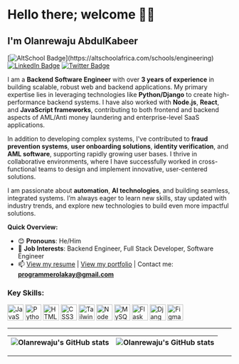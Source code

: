 # Hello there; welcome 👋🏾
## I'm Olanrewaju AbdulKabeer

[![AltSchool Badge](https://img.shields.io/badge/-Engineering-6773E5?style=for-the-badge&logo=data:image/png;base64,...)](https://altschoolafrica.com/schools/engineering) [![LinkedIn Badge](https://img.shields.io/badge/?style=for-the-badge&logo=Linkedin&logoColor=white&link=https://www.linkedin.com/in/olanrewaju-abdulkabeer)](https://www.linkedin.com/in/olanrewaju-abdulkabeer) [![Twitter Badge](https://img.shields.io/badge/-@olakayCoder1-1ca0f1?style=for-the-badge&logo=twitter&logoColor=white&link=https://twitter.com/olakayCoder1)](https://twitter.com/olakayCoder1)

I am a **Backend Software Engineer** with over **3 years of experience** in building scalable, robust web and backend applications. My primary expertise lies in leveraging technologies like **Python/Django** to create high-performance backend systems. I have also worked with **Node.js**, **React**, and **JavaScript frameworks**, contributing to both frontend and backend aspects of AML/Anti money laundering and enterprise-level SaaS applications.

In addition to developing complex systems, I've contributed to **fraud prevention systems**, **user onboarding solutions**, **identity verification**, and **AML software**, supporting rapidly growing user bases. I thrive in collaborative environments, where I have successfully worked in cross-functional teams to design and implement innovative, user-centered solutions.

I am passionate about **automation**, **AI technologies**, and building seamless, integrated systems. I’m always eager to learn new skills, stay updated with industry trends, and explore new technologies to build even more impactful solutions.

**Quick Overview:**
- 😊 **Pronouns**: He/Him
- 💼 **Job Interests**: Backend Engineer, Full Stack Developer, Software Engineer
- 📫 [View my resume](https://olanrewajukabiru.vercel.app/resume) | [View my portfolio](https://olanrewajukabiru.vercel.app/) | Contact me: **programmerolakay@gmail.com**

### Key Skills:
<p align="left">
  <img src="https://raw.githubusercontent.com/danielcranney/readme-generator/main/public/icons/skills/javascript-colored.svg" width="36" height="36" alt="JavaScript" />
  <a href="https://www.python.org/" target="_blank" rel="noreferrer"><img src="https://raw.githubusercontent.com/danielcranney/readme-generator/main/public/icons/skills/python-colored.svg" width="36" height="36" alt="Python" /></a>
  <img src="https://raw.githubusercontent.com/danielcranney/readme-generator/main/public/icons/skills/html5-colored.svg" width="36" height="36" alt="HTML5" />
  <img src="https://raw.githubusercontent.com/danielcranney/readme-generator/main/public/icons/skills/css3-colored.svg" width="36" height="36" alt="CSS3" />
  <a href="https://tailwindcss.com/" target="_blank" rel="noreferrer"><img src="https://raw.githubusercontent.com/danielcranney/readme-generator/main/public/icons/skills/tailwindcss-colored.svg" width="36" height="36" alt="TailwindCSS" /></a>
  <img src="https://raw.githubusercontent.com/danielcranney/readme-generator/main/public/icons/skills/nodejs-colored.svg" width="36" height="36" alt="NodeJS" />
  <a href="https://www.mysql.com/" target="_blank" rel="noreferrer"><img src="https://raw.githubusercontent.com/danielcranney/readme-generator/main/public/icons/skills/mysql-colored.svg" width="36" height="36" alt="MySQL" /></a>
  <a href="https://flask.palletsprojects.com/en/2.0.x/" target="_blank" rel="noreferrer"><img src="https://raw.githubusercontent.com/danielcranney/readme-generator/main/public/icons/skills/flask-colored.svg" width="36" height="36" alt="Flask" /></a>
  <img src="https://raw.githubusercontent.com/danielcranney/readme-generator/main/public/icons/skills/django-colored.svg" width="36" height="36" alt="Django" />
  <img src="https://raw.githubusercontent.com/danielcranney/readme-generator/main/public/icons/skills/figma-colored.svg" width="36" height="36" alt="Figma" />
</p>

---

| <img align="center" src="https://github-readme-stats.vercel.app/api?username=olakayCoder1&show_icons=true&include_all_commits=true&hide_border=true" alt="Olanrewaju's GitHub stats" /> | <img align="center" src="https://github-readme-stats.vercel.app/api/top-langs/?username=olakayCoder1&langs_count=8&layout=compact&hide_border=true" alt="Olanrewaju's GitHub stats" /> |
| ------------- | ------------- |

---

